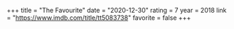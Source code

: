 +++
title = "The Favourite"
date = "2020-12-30"
rating = 7
year = 2018
link = "https://www.imdb.com/title/tt5083738"
favorite = false
+++

